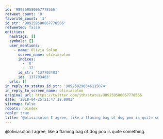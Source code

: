 ```yaml
---
id: '989259580067778566'
retweet_count: '0'
favorite_count: '1'
id_str: '989259580067778566'
retweeted: false
entities:
  hashtags: []
  symbols: []
  user_mentions:
    - name: Olivia Solon
      screen_name: oliviasolon
      indices:
        - '0'
        - '12'
      id_str: '137703483'
      id: '137703483'
  urls: []
in_reply_to_status_id_str: '989259290346115074'
in_reply_to_screen_name: oliviasolon
original_url: https://twitter.com/jth/status/989259580067778566
date: '2018-04-25T21:47:18.000Z'
sitemap: false
robots: noindex
reply: true
title: '@oliviasolon I agree, like a flaming bag of dog poo is quite something.'
---
```


@oliviasolon I agree, like a flaming bag of dog poo is quite something.